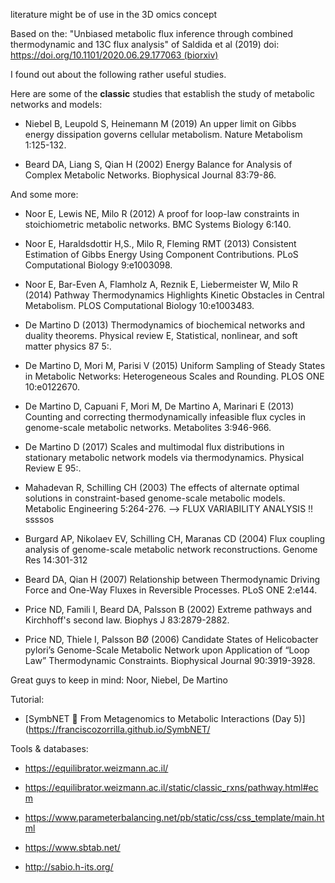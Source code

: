 
literature might be of use in the 3D omics concept

Based on the:
"Unbiased metabolic flux inference through combined thermodynamic and 13C flux analysis"
of Saldida et al (2019)
doi: https://doi.org/10.1101/2020.06.29.177063 (biorxiv)

I found out about the following rather useful studies. 

Here are some of the **classic** studies that establish the study of metabolic networks and models:
- Niebel B, Leupold S, Heinemann M (2019) An upper limit on Gibbs energy dissipation governs cellular metabolism. Nature Metabolism 1:125-132.

- Beard DA, Liang S, Qian H (2002) Energy Balance for Analysis of Complex Metabolic Networks. Biophysical Journal 83:79-86. 




And some more: 

- Noor E, Lewis NE, Milo R (2012) A proof for loop-law constraints in stoichiometric metabolic networks. BMC Systems Biology 6:140.

- Noor E, Haraldsdottir H,S., Milo R, Fleming RMT (2013) Consistent Estimation of Gibbs Energy Using Component Contributions. PLoS Computational Biology 9:e1003098.

- Noor E, Bar-Even A, Flamholz A, Reznik E, Liebermeister W, Milo R (2014) Pathway Thermodynamics Highlights Kinetic Obstacles in Central Metabolism. PLOS Computational Biology 10:e1003483.


- De Martino D (2013) Thermodynamics of biochemical networks and duality theorems. Physical review E, Statistical, nonlinear, and soft matter physics 87 5:.

- De Martino D, Mori M, Parisi V (2015) Uniform Sampling of Steady States in Metabolic Networks: Heterogeneous Scales and Rounding. PLOS ONE 10:e0122670.

- De Martino D, Capuani F, Mori M, De Martino A, Marinari E (2013) Counting and correcting thermodynamically infeasible flux cycles in genome-scale metabolic networks. Metabolites 3:946-966.

- De Martino D (2017) Scales and multimodal flux distributions in stationary metabolic network models via thermodynamics. Physical Review E 95:.

- Mahadevan R, Schilling CH (2003) The effects of alternate optimal solutions in constraint-based genome-scale metabolic models. Metabolic Engineering 5:264-276.  --> FLUX VARIABILITY ANALYSIS !! ssssos

- Burgard AP, Nikolaev EV, Schilling CH, Maranas CD (2004) Flux coupling analysis of genome-scale metabolic network reconstructions. Genome Res 14:301-312

- Beard DA, Qian H (2007) Relationship between Thermodynamic Driving Force and One-Way Fluxes in Reversible Processes. PLoS ONE 2:e144.

- Price ND, Famili I, Beard DA, Palsson B (2002) Extreme pathways and Kirchhoff's second law. Biophys J 83:2879-2882.

- Price ND, Thiele I, Palsson BØ (2006) Candidate States of Helicobacter pylori’s Genome-Scale Metabolic Network upon Application of “Loop Law” Thermodynamic Constraints. Biophysical Journal 90:3919-3928.




Great guys to keep in mind: Noor, Niebel, De Martino



Tutorial: 
   - [SymbNET 🧬 From Metagenomics to Metabolic Interactions (Day 5)](https://franciscozorrilla.github.io/SymbNET/


Tools & databases: 

   - https://equilibrator.weizmann.ac.il/
   - https://equilibrator.weizmann.ac.il/static/classic_rxns/pathway.html#ecm

   - https://www.parameterbalancing.net/pb/static/css/css_template/main.html
   - https://www.sbtab.net/

   - http://sabio.h-its.org/   

